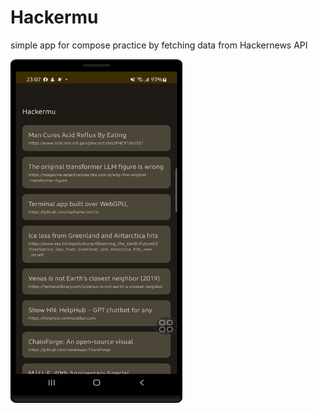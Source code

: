 
# Hackermu

simple app for compose practice by fetching data from Hackernews API

<img src="https://github.com/dafinoer/hackermu_compose/blob/master/capture/Screenshot_20230524_230812.png" width="275" height="550" />